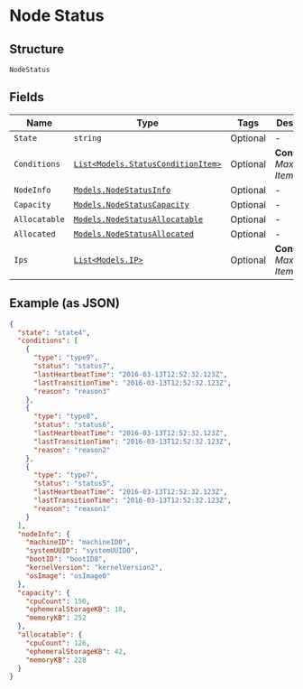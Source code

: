 
# Node Status

## Structure

`NodeStatus`

## Fields

| Name | Type | Tags | Description |
|  --- | --- | --- | --- |
| `State` | `string` | Optional | - |
| `Conditions` | [`List<Models.StatusConditionItem>`](../../doc/models/status-condition-item.md) | Optional | **Constraints**: *Maximum Items*: `100` |
| `NodeInfo` | [`Models.NodeStatusInfo`](../../doc/models/node-status-info.md) | Optional | - |
| `Capacity` | [`Models.NodeStatusCapacity`](../../doc/models/node-status-capacity.md) | Optional | - |
| `Allocatable` | [`Models.NodeStatusAllocatable`](../../doc/models/node-status-allocatable.md) | Optional | - |
| `Allocated` | [`Models.NodeStatusAllocated`](../../doc/models/node-status-allocated.md) | Optional | - |
| `Ips` | [`List<Models.IP>`](../../doc/models/ip.md) | Optional | **Constraints**: *Maximum Items*: `100` |

## Example (as JSON)

```json
{
  "state": "state4",
  "conditions": [
    {
      "type": "type9",
      "status": "status7",
      "lastHeartbeatTime": "2016-03-13T12:52:32.123Z",
      "lastTransitionTime": "2016-03-13T12:52:32.123Z",
      "reason": "reason3"
    },
    {
      "type": "type8",
      "status": "status6",
      "lastHeartbeatTime": "2016-03-13T12:52:32.123Z",
      "lastTransitionTime": "2016-03-13T12:52:32.123Z",
      "reason": "reason2"
    },
    {
      "type": "type7",
      "status": "status5",
      "lastHeartbeatTime": "2016-03-13T12:52:32.123Z",
      "lastTransitionTime": "2016-03-13T12:52:32.123Z",
      "reason": "reason1"
    }
  ],
  "nodeInfo": {
    "machineID": "machineID0",
    "systemUUID": "systemUUID0",
    "bootID": "bootID8",
    "kernelVersion": "kernelVersion2",
    "osImage": "osImage0"
  },
  "capacity": {
    "cpuCount": 150,
    "ephemeralStorageKB": 18,
    "memoryKB": 252
  },
  "allocatable": {
    "cpuCount": 126,
    "ephemeralStorageKB": 42,
    "memoryKB": 228
  }
}
```

